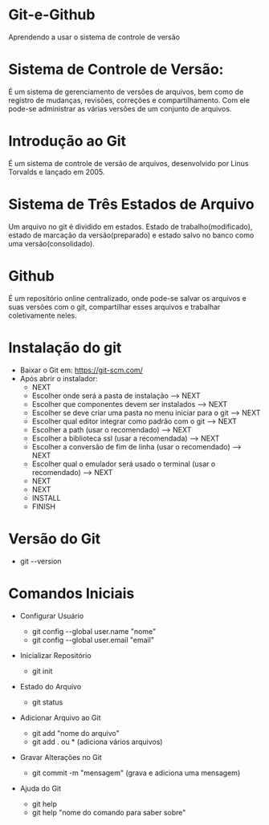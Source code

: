 # Git-e-Github

Aprendendo a usar o sistema de controle de versão

# Sistema de Controle de Versão:
É um sistema de gerenciamento de versões de arquivos, bem como de registro de mudanças, revisões, correções e compartilhamento. Com ele pode-se administrar as várias versões de um conjunto de arquivos.

# Introdução ao Git
É um sistema de controle de versão de arquivos, desenvolvido por Linus Torvalds e lançado em 2005.

# Sistema de Três Estados de Arquivo
Um arquivo no git é dividido em estados. Estado de trabalho(modificado), estado de marcação da versão(preparado) e estado salvo no banco como uma versão(consolidado).

# Github
É um repositório online centralizado, onde pode-se salvar os arquivos e suas versões com o git, compartilhar esses arquivos e trabalhar coletivamente neles.

# Instalação do git
- Baixar o Git em: https://git-scm.com/ 
- Após abrir o instalador: 
  - NEXT
  - Escolher onde será a pasta de instalação --> NEXT
  - Escolher que componentes devem ser instalados --> NEXT
  - Escolher se deve criar uma pasta no menu iniciar para o git --> NEXT
  - Escolher qual editor integrar como padrão com o git --> NEXT
  - Escolher a path (usar o recomendado) --> NEXT
  - Escolher a biblioteca ssl (usar a recomendada) --> NEXT
  - Escolher a conversão de fim de linha (usar o recomendado) --> NEXT
  - Escolher qual o emulador será usado o terminal (usar o recomendado) --> NEXT
  - NEXT
  - NEXT
  - INSTALL
  - FINISH
# Versão do Git
* git --version

# Comandos Iniciais

  - Configurar Usuário
    * git config --global user.name "nome"
    * git config --global user.email "email"
 
  - Inicializar Repositório
    * git init
  
  - Estado do Arquivo
    * git status
    
  - Adicionar Arquivo ao Git
    * git add "nome do arquivo"
    * git add . ou * (adiciona vários arquivos)
    
  - Gravar Alterações no Git
    * git commit -m "mensagem" (grava e adiciona uma mensagem)
  
  - Ajuda do Git
    * git help
    * git help "nome do comando para saber sobre"
    
    
